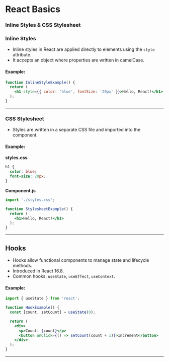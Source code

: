 
# React Basics

### Inline Styles & CSS Stylesheet

### Inline Styles
- Inline styles in React are applied directly to elements using the `style` attribute.
- It accepts an object where properties are written in camelCase.

#### Example:
```jsx
function InlineStyleExample() {
  return (
    <h1 style={{ color: 'blue', fontSize: '20px' }}>Hello, React!</h1>
  );
}
```

---

### CSS Stylesheet
- Styles are written in a separate CSS file and imported into the component.

#### Example:
**styles.css**
```css
h1 {
  color: blue;
  font-size: 20px;
}
```

**Component.js**
```jsx
import './styles.css';

function StylesheetExample() {
  return (
    <h1>Hello, React!</h1>
  );
}
```

---

## Hooks
- Hooks allow functional components to manage state and lifecycle methods.
- Introduced in React 16.8.
- Common hooks: `useState`, `useEffect`, `useContext`.

#### Example:
```jsx
import { useState } from 'react';

function HookExample() {
  const [count, setCount] = useState(0);

  return (
    <div>
      <p>Count: {count}</p>
      <button onClick={() => setCount(count + 1)}>Increment</button>
    </div>
  );
}
```

---
